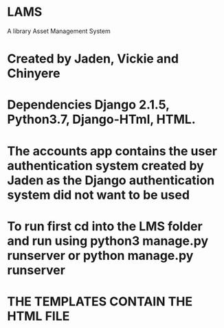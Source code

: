# LAMS
A library Asset Management System 
# Created by Jaden, Vickie and Chinyere
# Dependencies Django 2.1.5, Python3.7, Django-HTml, HTML.
# The accounts app contains the user authentication system created by Jaden as the Django authentication system did not want to be used 
# To run first cd into the LMS folder and run using python3 manage.py runserver or python manage.py runserver
# THE TEMPLATES CONTAIN THE HTML FILE 
